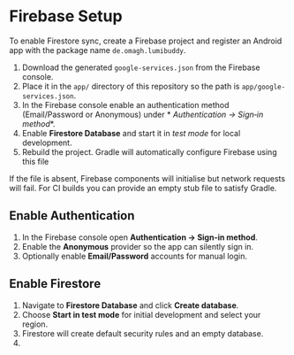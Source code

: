 # Firebase Setup

To enable Firestore sync, create a Firebase project and register an Android app with the package
name `de.omagh.lumibuddy`.

1. Download the generated `google-services.json` from the Firebase console.
2. Place it in the `app/` directory of this repository so the path is `app/google-services.json`.
3. In the Firebase console enable an authentication method (Email/Password or Anonymous) under *
   *Authentication → Sign‑in method**.
4. Enable **Firestore Database** and start it in *test mode* for local development.
5. Rebuild the project. Gradle will automatically configure Firebase using this file

If the file is absent, Firebase components will initialise but network requests will fail. For CI
builds you can provide an empty stub file to satisfy Gradle.

## Enable Authentication

1. In the Firebase console open **Authentication → Sign-in method**.
2. Enable the **Anonymous** provider so the app can silently sign in.
3. Optionally enable **Email/Password** accounts for manual login.

## Enable Firestore

1. Navigate to **Firestore Database** and click **Create database**.
2. Choose **Start in test mode** for initial development and select your region.
3. Firestore will create default security rules and an empty database.
4. 